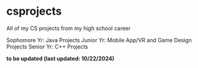 # csprojects
All of my CS projects from my high school career

Sophomore Yr: Java Projects
Junior Yr: Mobile App/VR and Game Design Projects
Senior Yr: C++ Projects

**to be updated (last updated: 10/22/2024)**
